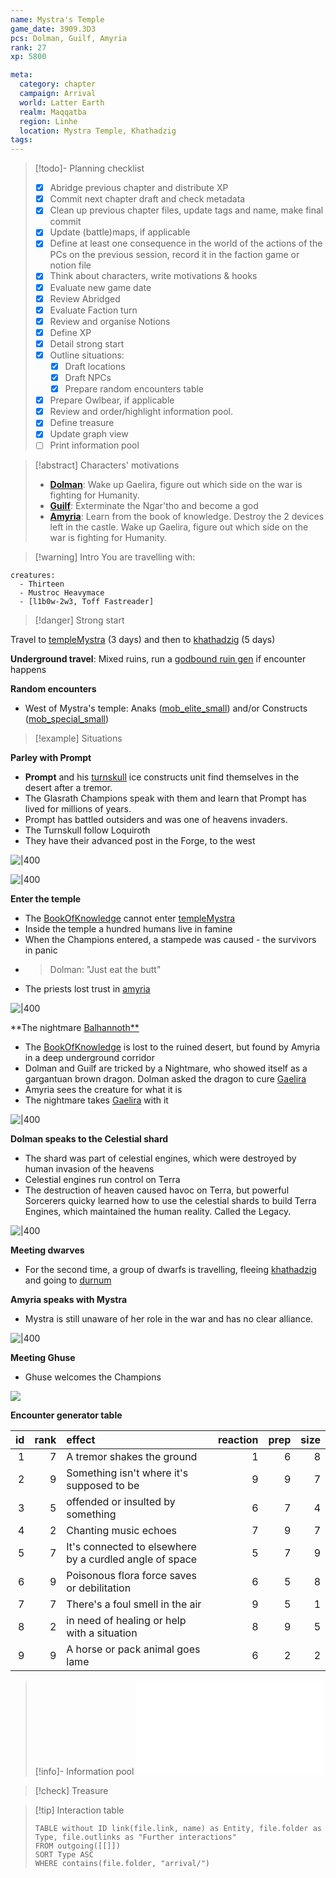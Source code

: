```yaml
---
name: Mystra's Temple
game_date: 3909.3D3
pcs: Dolman, Guilf, Amyria
rank: 27
xp: 5800 

meta:
  category: chapter
  campaign: Arrival
  world: Latter Earth
  realm: Maqqatba
  region: Linhe
  location: Mystra Temple, Khathadzig
tags: 
---
```


> [!todo]- Planning checklist
> - [x] Abridge previous chapter and distribute XP
> - [x] Commit next chapter draft and check metadata
> - [x] Clean up previous chapter files, update tags and name, make final commit
> - [x] Update (battle)maps, if applicable
> - [x] Define at least one consequence in the world of the actions of the PCs on the previous session, record it in the faction game or notion file
> - [x] Think about characters, write motivations & hooks
> - [x] Evaluate new game date
> - [x] Review Abridged
> - [x] Evaluate Faction turn
> - [x] Review and organise Notions
> - [x] Define XP
> - [x] Detail strong start
> - [x] Outline situations:
> 	- [x] Draft locations 
> 	- [x] Draft NPCs
> 	- [x] Prepare random encounters table
> - [x] Prepare Owlbear, if applicable
> - [x] Review and order/highlight information pool.
> - [x] Define treasure
> - [x] Update graph view
> - [ ] Print information pool

> [!abstract] Characters' motivations
> - **[Dolman](../pcs/Dolman.md)**: Wake up Gaelira, figure out which side on the war is fighting for Humanity.
> - **[Guilf](../pcs/Guilf.md)**: Exterminate the Ngar'tho and become a god
> - **[Amyria](../pcs/Amyria.md)**: Learn from the book of knowledge. Destroy the 2 devices left in the castle. Wake up Gaelira, figure out which side on the war is fighting for Humanity.

> [!warning] Intro
> You are travelling with:

```encounter
creatures:
  - Thirteen
  - Mustroc Heavymace
  - [l1b0w-2w3, Toff Fastreader]
```

> [!danger] Strong start

Travel to [templeMystra](../locations/templeMystra.md) (3 days) and then to [khathadzig](../locations/khathadzig.md) (5 days)

**Underground travel**: Mixed ruins, run a [godbound ruin gen](https://perchance.org/godbound-ruins) if encounter happens

**Random encounters**
- West of Mystra's temple: Anaks ([mob_elite_small](../statblocks/mob_elite_small.md)) and/or Constructs ([mob_special_small](../statblocks/mob_special_small.md))

> [!example] Situations

**Parley with Prompt**
- **Prompt** and his [turnskull](../factions/turnskull.md) ice constructs unit find themselves in the desert after a tremor.
- The Glasrath Champions speak with them and learn that Prompt has lived for millions of years.
- Prompt has battled outsiders and was one of heavens invaders.
- The Turnskull follow Loquiroth
- They have their advanced post in the Forge, to the west

![|400](https://i.imgur.com/HwUqtc9.png)

![|400](https://i.imgur.com/S4VBMMG.png)

**Enter the temple**
- The [BookOfKnowledge](../objects/BookOfKnowledge.md) cannot enter [templeMystra](../locations/templeMystra.md)
- Inside the temple a hundred humans live in famine
- When the Champions entered, a stampede was caused - the survivors in panic
- > Dolman: "Just eat the butt"
- The priests lost trust in [amyria](../pcs/amyria.md)

![|400](https://i.imgur.com/fofoMct.png)

**The nightmare [Balhannoth**](../statblocks/Balhannoth.md)
- The [BookOfKnowledge](../objects/BookOfKnowledge.md) is lost to the ruined desert, but found by Amyria in a deep underground corridor
- Dolman and Guilf are tricked by a Nightmare, who showed itself as a gargantuan brown dragon. Dolman asked the dragon to cure [Gaelira](../npcs/Gaelira.md)
- Amyria sees the creature for what it is
- The nightmare takes [Gaelira](../npcs/Gaelira.md) with it

![|400](https://i.imgur.com/5OqQX4F.png)

**Dolman speaks to the Celestial shard**
- The shard was part of celestial engines, which were destroyed by human invasion of the heavens
- Celestial engines run control on Terra
- The destruction of heaven caused havoc on Terra, but powerful Sorcerers quicky learned how to use the celestial shards to build Terra Engines, which maintained the human reality. Called the Legacy.

![|400](https://i.imgur.com/qgmi68N.png)

**Meeting dwarves**
- For the second time, a group of dwarfs is travelling, fleeing [khathadzig](../locations/khathadzig.md) and going to [durnum](../locations/durnum.md)

**Amyria speaks with Mystra**
- Mystra is still unaware of her role in the war and has no clear alliance.

![|400](https://i.imgur.com/nihlKT4.png)

**Meeting Ghuse**
- Ghuse welcomes the Champions

![](https://i.imgur.com/8cZ7CSJ.png)


**Encounter generator table**

| id| rank|effect                                                  | reaction| prep| size|
|--:|----:|:-------------------------------------------------------|--------:|----:|----:|
|  1|    7|A tremor shakes the ground                              |        1|    6|    8|
|  2|    9|Something isn't where it's supposed to be               |        9|    9|    7|
|  3|    5|offended or insulted by something                       |        6|    7|    4|
|  4|    2|Chanting music echoes                                   |        7|    9|    7|
|  5|    7|It's connected to elsewhere by a curdled angle of space |        5|    7|    9|
|  6|    9|Poisonous flora force saves or debilitation             |        6|    5|    8|
|  7|    7|There's a foul smell in the air                         |        9|    5|    1|
|  8|    2|in need of healing or help with a situation             |        8|    9|    5|
|  9|    9|A horse or pack animal goes lame                        |        6|    2|    2|

> [!info]- Information pool
> ![Information pool](arrival/_informationPool.md)

> [!check] Treasure


> [!tip] Interaction table 
> 
> ```dataview
> TABLE without ID link(file.link, name) as Entity, file.folder as Type, file.outlinks as "Further interactions"
> FROM outgoing([[]]) 
> SORT Type ASC
> WHERE contains(file.folder, "arrival/")
> ```
